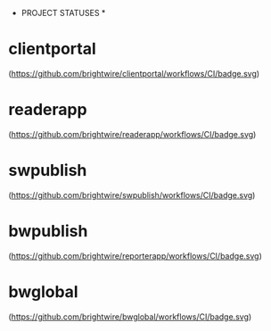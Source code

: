 * PROJECT STATUSES *

# clientportal
(https://github.com/brightwire/clientportal/workflows/CI/badge.svg)

# readerapp
(https://github.com/brightwire/readerapp/workflows/CI/badge.svg)

# swpublish
(https://github.com/brightwire/swpublish/workflows/CI/badge.svg)

# bwpublish
(https://github.com/brightwire/reporterapp/workflows/CI/badge.svg)

# bwglobal
(https://github.com/brightwire/bwglobal/workflows/CI/badge.svg)

